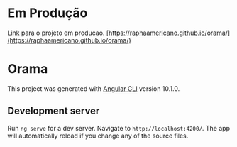 # Em Produção
Link para o projeto em producao. [https://raphaamericano.github.io/orama/](https://raphaamericano.github.io/orama/)

# Orama

This project was generated with [Angular CLI](https://github.com/angular/angular-cli) version 10.1.0.

## Development server

Run `ng serve` for a dev server. Navigate to `http://localhost:4200/`. The app will automatically reload if you change any of the source files.

